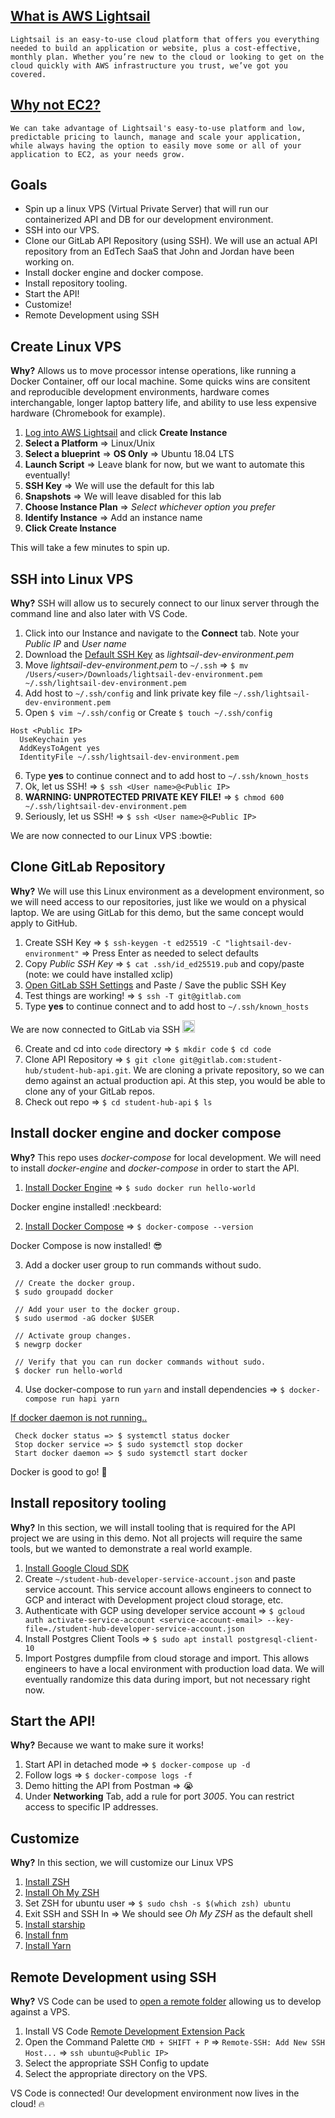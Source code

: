 ## [What is AWS Lightsail](https://aws.amazon.com/lightsail/)

   `Lightsail is an easy-to-use cloud platform that offers you everything needed to build an application or website, plus a cost-effective, monthly plan. Whether you’re new to the cloud or looking to get on the cloud quickly with AWS infrastructure you trust, we’ve got you covered.`

## [Why not EC2?](https://aws.amazon.com/premiumsupport/knowledge-center/lightsail-export-linux-instance-ec2/)

   `We can take advantage of Lightsail's easy-to-use platform and low, predictable pricing to launch, manage and scale your application, while always having the option to easily move some or all of your application to EC2, as your needs grow.`

## Goals

  * Spin up a linux VPS (Virtual Private Server) that will run our containerized API and DB for our development environment.
  * SSH into our VPS.
  * Clone our GitLab API Repository (using SSH). We will use an actual API repository from an EdTech SaaS that John and Jordan have been working on.
  * Install docker engine and docker compose.
  * Install repository tooling.
  * Start the API!
  * Customize!
  * Remote Development using SSH

## Create Linux VPS

**Why?** Allows us to move processor intense operations, like running a Docker Container, off our local machine. Some quicks wins are consitent and reproducible development environments, hardware comes interchangable, longer laptop battery life, and ability to use less expensive hardware (Chromebook for example).

  1. [Log into AWS Lightsail](https://lightsail.aws.amazon.com/) and click **Create Instance**
  2. **Select a Platform** => Linux/Unix
  3. **Select a blueprint** => **OS Only** => Ubuntu 18.04 LTS
  4. **Launch Script** => Leave blank for now, but we want to automate this eventually!
  5. **SSH Key** => We will use the default for this lab
  6. **Snapshots** => We will leave disabled for this lab
  7. **Choose Instance Plan** => _Select whichever option you prefer_
  8. **Identify Instance** => Add an instance name
  9. **Click Create Instance**
  
  This will take a few minutes to spin up.
  
## SSH into Linux VPS

**Why?** SSH will allow us to securely connect to our linux server through the command line and also later with VS Code. 

  1. Click into our Instance and navigate to the **Connect** tab. Note your _Public IP_ and _User name_
  2. Download the [Default SSH Key](https://lightsail.aws.amazon.com/ls/webapp/account/keys) as _lightsail-dev-environment.pem_
  3. Move _lightsail-dev-environment.pem_ to `~/.ssh` => `$ mv /Users/<user>/Downloads/lightsail-dev-environment.pem ~/.ssh/lightsail-dev-environment.pem`
  4. Add host to `~/.ssh/config` and link private key file `~/.ssh/lightsail-dev-environment.pem`
  5. Open `$ vim ~/.ssh/config` or Create `$ touch ~/.ssh/config`
  
  ```
  Host <Public IP>
    UseKeychain yes
    AddKeysToAgent yes
    IdentityFile ~/.ssh/lightsail-dev-environment.pem
  ```
  6. Type **yes** to continue connect and to add host to `~/.ssh/known_hosts`
  7. Ok, let us SSH! => `$ ssh <User name>@<Public IP>`
  8. **WARNING: UNPROTECTED PRIVATE KEY FILE!** => `$ chmod 600 ~/.ssh/lightsail-dev-environment.pem`
  9. Seriously, let us SSH! => `$ ssh <User name>@<Public IP>`
  
  We are now connected to our Linux VPS :bowtie:

## Clone GitLab Repository

**Why?** We will use this Linux environment as a development environment, so we will need access to our repositories, just like we would on a physical laptop. We are using GitLab for this demo, but the same concept would apply to GitHub.

  1. Create SSH Key => `$ ssh-keygen -t ed25519 -C "lightsail-dev-environment"` => Press Enter as needed to select defaults
  2. Copy _Public SSH Key_ => `$ cat .ssh/id_ed25519.pub` and copy/paste (note: we could have installed xclip)
  3. [Open GitLab SSH Settings](https://gitlab.com/profile/keys) and Paste / Save the public SSH Key
  4. Test things are working! => `$ ssh -T git@gitlab.com`
  5. Type **yes** to continue connect and to add host to `~/.ssh/known_hosts`
  
  We are now connected to GitLab via SSH  <img src="https://emoji.slack-edge.com/T02592416/hipster-tanuki/94529b8ed5f5dd4a.png" alt="drawing" width="20"/>
  
  6. Create and cd into `code` directory => `$ mkdir code` `$ cd code` 
  7. Clone API Repository => `$ git clone git@gitlab.com:student-hub/student-hub-api.git`. We are cloning a private repository, so we can demo against an actual production api. At this step, you would be able to clone any of your GitLab repos.
  8.  Check out repo => `$ cd student-hub-api` `$ ls`

## Install docker engine and docker compose

**Why?** This repo uses _docker-compose_ for local development. We will need to install _docker-engine_ and _docker-compose_ in order to start the API.

  1. [Install Docker Engine](https://docs.docker.com/install/linux/docker-ce/ubuntu) => `$ sudo docker run hello-world`
    
   Docker engine installed! :neckbeard:
  
  2. [Install Docker Compose](https://docs.docker.com/compose/install/#install-compose-on-linux-systems) => `$ docker-compose --version`
  
  Docker Compose is now installed! :sunglasses:
  
  3. Add a docker user group to run commands without sudo.
  
  ```
   // Create the docker group.
   $ sudo groupadd docker

   // Add your user to the docker group.
   $ sudo usermod -aG docker $USER

   // Activate group changes.
   $ newgrp docker

   // Verify that you can run docker commands without sudo.
   $ docker run hello-world  
  ```
  
  4. Use docker-compose to run `yarn` and install dependencies => `$ docker-compose run hapi yarn`
  
  [If docker daemon is not running..](https://github.com/docker/for-linux/issues/281) 
  
  ```  
   Check docker status => $ systemctl status docker
   Stop docker service => $ sudo systemctl stop docker
   Start docker daemon => $ sudo systemctl start docker
  ```
 
 Docker is good to go! :metal:

## Install repository tooling

**Why?** In this section, we will install tooling that is required for the API project we are using in this demo. Not all projects will require the same tools, but we wanted to demonstrate a real world example.

  1. [Install Google Cloud SDK](https://cloud.google.com/sdk/docs/downloads-interactive#linux)
  2. Create `~/student-hub-developer-service-account.json` and paste service account. This service account allows engineers to connect to GCP and interact with Development project cloud storage, etc.
  3. Authenticate with GCP using developer service account => `$ gcloud auth activate-service-account <service-account-email> --key-file=./student-hub-developer-service-account.json`
  4. Install Postgres Client Tools => `$ sudo apt install postgresql-client-10`
  5. Import Postgres dumpfile from cloud storage and import. This allows engineers to have a local environment with production load data. We will eventually randomize this data during import, but not necessary right now.

## Start the API!

**Why?** Because we want to make sure it works!

  1. Start API in detached mode => `$ docker-compose up -d`
  2. Follow logs => `$ docker-compose logs -f`
  3. Demo hitting the API from Postman => :sob:
  3. Under **Networking** Tab, add a rule for port _3005_. You can restrict access to specific IP addresses.

## Customize

**Why?** In this section, we will customize our Linux VPS

  1. [Install ZSH](https://github.com/ohmyzsh/ohmyzsh/wiki/Installing-ZSH)
  2. [Install Oh My ZSH](https://github.com/ohmyzsh/ohmyzsh)
  3. Set ZSH for ubuntu user => `$ sudo chsh -s $(which zsh) ubuntu`
  4. Exit SSH and SSH In => We should see _Oh My ZSH_ as the default shell
  5. [Install starship](https://computingforgeeks.com/how-to-install-starship-shell-prompt-for-bash-zsh-fish/)
  6. [Install fnm](https://github.com/Schniz/fnm)
  7. [Install Yarn](https://classic.yarnpkg.com/en/docs/install#debian-stable)
  
## Remote Development using SSH

**Why?** VS Code can be used to [open a remote folder](https://code.visualstudio.com/docs/remote/ssh) allowing us to develop against a VPS.

  1. Install VS Code [Remote Development Extension Pack](https://marketplace.visualstudio.com/items?itemName=ms-vscode-remote.vscode-remote-extensionpack)
  2. Open the Command Palette `CMD + SHIFT + P` => `Remote-SSH: Add New SSH Host...` => `ssh ubuntu@<Public IP>`
  3. Select the appropriate SSH Config to update
  4. Select the appropriate directory on the VPS.
  
VS Code is connected! Our development environment now lives in the cloud! :fire:

